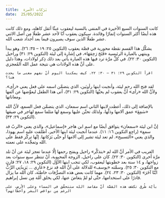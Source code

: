 ```yaml
---
title:  بَرَكات الأسرة
date:  25/05/2022
---
```


كانت السنوات السبع الأخيرة في المنفى بالنسبة ليعقوب عبئًا أثقل كاهله، ومع ذلك كانت هذه أيضًا أكثر السنوات إثمارًا وفائدة. سيكون يعقوب أبًا لأحد عشر طفلًا مِن أصل الاثني عشر طفلًا الذين سوف يصيرون فيما بعد أجداد شعب الله.

يشكِّل هذا القسم نقطة محورية في قصَّة يعقوب (التكوين ٢٥: ١٩ – ٣٥: ٢٦). وهو يبدأ وينتهي بالعبارة الرئيسية «فَتَحَ رَحِمَهَا»، في إشارة إلى ليئة (التكوين ٢٩: ٣١) وراحيل (التكوين ٣٠: ٢٢). في كلِّ مرَّة ترد فيها هذه العبارة يأتي بعد ذلك ذِكر لولادات، وهذا دليل على أنَّ هذه الولادات هي نتيجة عمل الله المُعجزي.

`اقرأ التكوين ٢٩: ٣١ – ٣٠: ٢٢. كيف يمكننا اليوم أنْ نفهم معنى ما يحدث هنا؟`

لقد فتح الله رحم ليئة، وأنجبت ابنها رأوبَين، الذي يتضمَّن اسمه على فعل يعني «رأى». ولأنَّ الله «رأى» أنَّ يعقوب لم يحبَّها (التكوين ٢٩: ٣١)، أتى هذا الطفل ليعوِّضها عن ألمها ومعاناتها.

بالإضافة إلى ذلك، أعطت لابنها الثاني اسم سمعان، الذي يتضمَّن فعل السمع، لأنَّ الله «سَمِعَ» عمق آلامها وذلَّها، ولذلك تحنَّن عليها وسمع لها مثلما سمع لهاجر في ضيقها (التكوين ٢٩: ٣٣).

إنَّ ابن ليئة «سمعان» يتوافق أيضًا مع اسم ابن هاجر «إسماعيل»، والذي يعني «الربّ قد سمع» (راجِع التكوين ١٦: ١١). عندما أنجبت ليئة ابنها الأخير، أطلقت عليه اسم يهوذا، والذي يعني «التسبيح». لم تعد ليئة تشير إلى آلامها أو حتَّى بَرَكاتها. إنَّها تركِّز فقط على الله وتمجِّده على نعمته.

الغريب في الأمر أنَّ الله لم «يتذكَّر» راحيل ويفتح رحمها إلَّا عندما تعجز ليئة عن أنْ تلد مرَّة أخرى (التكوين ٣٠: ٢٢). كان على راحيل، الزوجة المحبوبة، أنْ تنتظر سبع سنوات بعد زواجها، و ١٤ سنة بعد خطوبتها ليعقوب، لكي تنجب ابنها الأوَّل (التكوين ٢٩: ١٨، ٢٧؛ قارِن مع التكوين ٣٠: ٢٥). وسمَّته «يوسف» للدلالة على أنَّ الله قد نزع «عَارِي … يَزِيدُنِي الرَّبُّ ابْنًا آخَرَ» (التكوين ٣٠: ٢٣، ٢٤). مهما كانت بعض هذه التصرُّفات خاطئة، كان الله ما يزال قادرًا على استخدامها، حتَّى لو لمْ يتغاضَ عنها، لكي يخلق أمَّة مِن نسل إبراهيم.

`بأيَّة طُرق تكشف هذه القصَّة أنَّ مقاصد الله ستتحقَّق في السماء وعلى الأرض، على الرغم مِن نواقص البشر وأخطائهم؟`